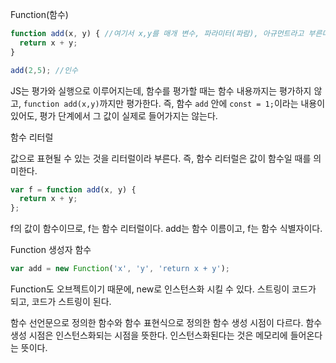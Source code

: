 Function(함수)

```Javascript
function add(x, y) { //여기서 x,y를 매개 변수, 파라미터(파람), 아규먼트라고 부른다.
  return x + y;
}

add(2,5); //인수
```

JS는 평가와 실행으로 이루어지는데,
함수를 평가할 때는 함수 내용까지는 평가하지 않고, `function add(x,y)`까지만 평가한다.
즉, 함수 `add` 안에 `const = 1;`이라는 내용이 있어도, 평가 단계에서 그 값이 실제로 들어가지는 않는다.

함수 리터럴

값으로 표현될 수 있는 것을 리터럴이라 부른다.
즉, 함수 리터럴은 값이 함수일 때를 의미한다.

```javascript
var f = function add(x, y) {
  return x + y;
};
```

f의 값이 함수이므로, f는 함수 리터럴이다.
add는 함수 이름이고, f는 함수 식별자이다.

Function 생성자 함수

```javascript
var add = new Function('x', 'y', 'return x + y');
```

Function도 오브젝트이기 때문에,
new로 인스턴스화 시킬 수 있다.
스트링이 코드가 되고, 코드가 스트링이 된다.

함수 선언문으로 정의한 함수와 함수 표현식으로 정의한 함수 생성 시점이 다르다.
함수 생성 시점은 인스턴스화되는 시점을 뜻한다.
인스턴스화된다는 것은 메모리에 들어온다는 뜻이다.
